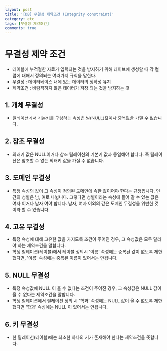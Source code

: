```yaml
---
layout: post
title: '[DB] 무결성 제약조건 (Integrity constraint)'
category: etc
tags: [무결성 제약조건]
comments: true
---
```


# 무결성 제약 조건
- 테이블에 부적절한 자료가 입력되는 것을 방지하기 위해 테이브에 생성할 때 각 컬럼에 대해서 정의되는 여러가지 규칙을 말한다.
- 무결성 : 데이터베이스 내에 있는 데이터의 정확성 유지
- 제약조건 : 바람직하지 않은 데이터가 저장 되는 것을 방지하는 것

## 1. 개체 무결성
- 릴레이션에서 기본키를 구성하는 속성은 널(NULL)값이나 중복값을 가질 수 없습니다.

## 2. 참조 무결성
- 외래키 값은 NULL이거나 참조 릴레이션의 기본키 값과 동일해야 합니다. 즉 릴레이션은 참조할 수 없는 외래키 값을 가질 수 없습니다. 

## 3. 도메인 무결성
- 특정 속성의 값이 그 속성이 정의된 도메인에 속한 값이어야 한다는 규정입니다. 인간의 성별은 남, 여로 나뉩니다. 그렇다면 성별이라는 속성에 들어 갈 수 있는 값은 여자 이거나 남자 여야 합니다. 남자, 여자 이외의 값은 도메인 무결성을 위반한 것이라 할 수 있습니다. 

## 4. 고유 무결성
- 특정 속성에 대해 고유한 값을 가지도록 조건이 주어진 경우, 그 속성값은 모두 달라야 하는 제약조건을 말합니다. 
- 학생 릴레이션(테이블)에서 테이블 정의시 '이름' 속성에는 중복된 값이 없도록 제한했다면, '이름' 속성에는 중복된 이름이 있어서는 안됩니다.

## 5. NULL 무결성
- 특정 속성값에 NULL 이 올 수 없다는 조건이 주어진 경우, 그 속성값은 NULL 값이 올 수 없다는 제약조건을 말합니다. 
- 학생 릴레이션에서 릴레이션 정의 시 '학과' 속성에는 NULL 값이 올 수 없도록 제한했다면 '학과' 속성에는 NULL 이 있어서는 안됩니다.

## 6. 키 무결성
- 한 릴레이션(테이블)에는 최소한 하나의 키가 존재해야 한다는 제약조건을 뜻합니다.

